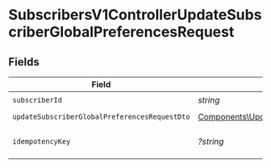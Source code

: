 # SubscribersV1ControllerUpdateSubscriberGlobalPreferencesRequest


## Fields

| Field                                                                                                                            | Type                                                                                                                             | Required                                                                                                                         | Description                                                                                                                      |
| -------------------------------------------------------------------------------------------------------------------------------- | -------------------------------------------------------------------------------------------------------------------------------- | -------------------------------------------------------------------------------------------------------------------------------- | -------------------------------------------------------------------------------------------------------------------------------- |
| `subscriberId`                                                                                                                   | *string*                                                                                                                         | :heavy_check_mark:                                                                                                               | N/A                                                                                                                              |
| `updateSubscriberGlobalPreferencesRequestDto`                                                                                    | [Components\UpdateSubscriberGlobalPreferencesRequestDto](../../Models/Components/UpdateSubscriberGlobalPreferencesRequestDto.md) | :heavy_check_mark:                                                                                                               | N/A                                                                                                                              |
| `idempotencyKey`                                                                                                                 | *?string*                                                                                                                        | :heavy_minus_sign:                                                                                                               | A header for idempotency purposes                                                                                                |